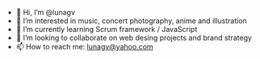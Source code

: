 - 👋 Hi, I’m @lunagv
- 👀 I’m interested in music, concert photography, anime and illustration
- 🌱 I’m currently learning Scrum framework / JavaScript
- 💞️ I’m looking to collaborate on web desing projects and brand strategy 
- 📫 How to reach me: lunagv@yahoo.com

<!---
lunagv/lunagv is a ✨ special ✨ repository because its `README.md` (this file) appears on your GitHub profile.
You can click the Preview link to take a look at your changes.
--->
